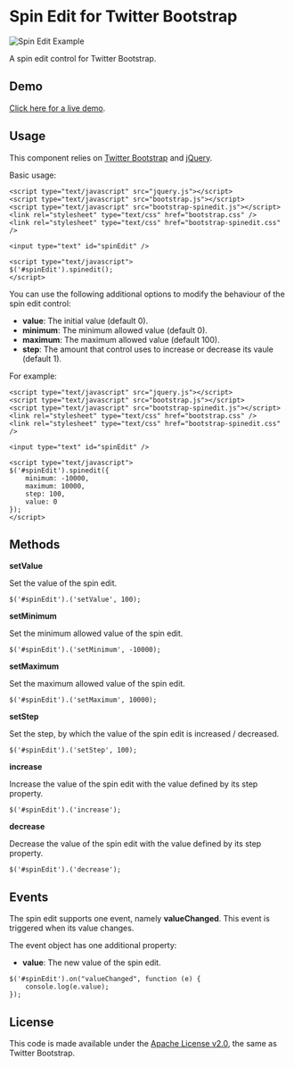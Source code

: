 # Spin Edit for Twitter Bootstrap

![Spin Edit Example](http://geersch.github.com/bootstrap-spinedit/images/spinedit.png)

A spin edit control for Twitter Bootstrap.

## Demo

[Click here for a live demo](http://geersch.github.com/bootstrap-spinedit/demo.html).

## Usage

This component relies on [Twitter Bootstrap](http://twitter.github.com/bootstrap/) and [jQuery](http://jquery.com/).

Basic usage:

```
<script type="text/javascript" src="jquery.js"></script>
<script type="text/javascript" src="bootstrap.js"></script>
<script type="text/javascript" src="bootstrap-spinedit.js"></script>
<link rel="stylesheet" type="text/css" href="bootstrap.css" />
<link rel="stylesheet" type="text/css" href="bootstrap-spinedit.css" />

<input type="text" id="spinEdit" />

<script type="text/javascript">
$('#spinEdit').spinedit();
</script>
```

You can use the following additional options to modify the behaviour of the spin edit control:

* **value**: The initial value (default 0).
* **minimum**: The minimum allowed value (default 0).
* **maximum**: The maximum allowed value (default 100).
* **step**: The amount that control uses to increase or decrease its vaule (default 1).

For example:

```
<script type="text/javascript" src="jquery.js"></script>
<script type="text/javascript" src="bootstrap.js"></script>
<script type="text/javascript" src="bootstrap-spinedit.js"></script>
<link rel="stylesheet" type="text/css" href="bootstrap.css" />
<link rel="stylesheet" type="text/css" href="bootstrap-spinedit.css" />

<input type="text" id="spinEdit" />

<script type="text/javascript">
$('#spinEdit').spinedit({
    minimum: -10000,
    maximum: 10000,
    step: 100,
    value: 0
});
</script>
```

## Methods

**setValue**

Set the value of the spin edit.

```
$('#spinEdit').('setValue', 100);
```

**setMinimum**

Set the minimum allowed value of the spin edit.

```
$('#spinEdit').('setMinimum', -10000);
```

**setMaximum**

Set the maximum allowed value of the spin edit.

```
$('#spinEdit').('setMaximum', 10000);
```

**setStep**

Set the step, by which the value of the spin edit is increased / decreased.

```
$('#spinEdit').('setStep', 100);
```

**increase**

Increase the value of the spin edit with the value defined by its step property.

```
$('#spinEdit').('increase');
```

**decrease**

Decrease the value of the spin edit with the value defined by its step property.

```
$('#spinEdit').('decrease');
```

## Events

The spin edit supports one event, namely **valueChanged**. This event is triggered when its value changes.

The event object has one additional property:

* **value**: The new value of the spin edit.

```
$('#spinEdit').on("valueChanged", function (e) {
    console.log(e.value);
});
```

## License

This code is made available under the [Apache License v2.0](http://www.apache.org/licenses/LICENSE-2.0), 
the same as Twitter Bootstrap.